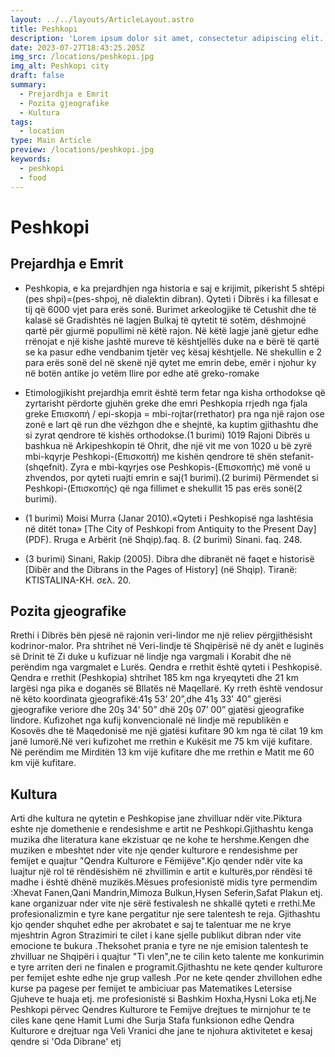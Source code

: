 ```yaml
---
layout: ../../layouts/ArticleLayout.astro
title: Peshkopi
description: 'Lorem ipsum dolor sit amet, consectetur adipiscing elit. Cras sit amet lorem id dui malesuada pretium. '
date: 2023-07-27T18:43:25.205Z
img_src: /locations/peshkopi.jpg
img_alt: Peshkopi city
draft: false
summary:
  - Prejardhja e Emrit
  - Pozita gjeografike
  - Kultura
tags:
  - location
type: Main Article
preview: /locations/peshkopi.jpg
keywords:
  - peshkopi
  - food
---
```


# Peshkopi

## Prejardhja e Emrit

- Peshkopia, e ka prejardhjen nga historia e saj e krijimit, pikerisht 5 shtëpi (pes shpi)=(pes-shpoj, në dialektin dibran). Qyteti i Dibrës i ka fillesat e tij që 6000 vjet para erës sonë. Burimet arkeologjike të Cetushit dhe të kalasë së Gradishtës në lagjen Bulkaj të qytetit të sotëm, dëshmojnë qartë për gjurmë popullimi në këtë rajon. Në këtë lagje janë gjetur edhe rrënojat e një kishe jashtë mureve të kështjellës duke na e bërë të qartë se ka pasur edhe vendbanim tjetër veç kësaj kështjelle. Në shekullin e 2 para erës sonë del në skenë një qytet me emrin debe, emër i njohur ky në botën antike jo vetëm Ilire por edhe atë greko-romake

- Etimologjikisht prejardhja emrit është term fetar nga kisha orthodokse që zyrtarisht përdorte gjuhën greke dhe emri Peshkopia rrjedh nga fjala greke Επισκοπή / epi-skopja = mbi-rojtar(rrethator) pra nga një rajon ose zonë e lart që run dhe vëzhgon dhe e shejntë, ka kuptim gjithashtu dhe si zyrat qendrore të kishës orthodokse.(1 burimi) 1019 Rajoni Dibrës u bashkua në Arkipeshkopin të Ohrit, dhe një vit me von 1020 u bë zyrë mbi-kqyrje Peshkopi-(Επισκοπή) me kishën qendrore të shën stefanit-(shqefnit). Zyra e mbi-kqyrjes ose Peshkopis-(Επισκοπής) më vonë u zhvendos, por qyteti ruajti emrin e saj(1 burimi).(2 burimi) Përmendet si Peshkopi-(Επισκοπής) që nga fillimet e shekullit 15 pas erës sonë(2 burimi).

- (1 burimi) Moisi Murra (Janar 2010).«Qyteti i Peshkopisë nga lashtësia në ditët tona» [The City of Peshkopi from Antiquity to the Present Day] (PDF). Rruga e Arbërit (në Shqip).faq. 8.
  (2 burimi) Sinani. faq. 248.
- (3 burimi) Sinani, Rakip (2005). Dibra dhe dibranët në faqet e historisë [Dibër and the Dibrans in the Pages of History] (në Shqip). Tiranë: KTISTALINA-KH. σελ. 20.

## Pozita gjeografike

Rrethi i Dibrës bën pjesë në rajonin veri-lindor me një reliev përgjithësisht kodrinor-malor. Pra shtrihet në Veri-lindje të Shqipërisë në dy anët e luginës së Drinit të Zi duke u kufizuar në lindje nga vargmali i Korabit dhe në perëndim nga vargmalet e Lurës. Qendra e rrethit është qyteti i Peshkopisë. Qendra e rrethit (Peshkopia) shtrihet 185 km nga kryeqyteti dhe 21 km largësi nga pika e doganës së Bllatës në Maqellarë. Ky rreth është vendosur në këto koordinata gjeografikë:41ş 53’ 20”,dhe 41ş 33’ 40” gjerësi gjeografike veriore dhe 20ş 34’ 50” dhë 20ş 07’ 00” gjatësi gjeografike lindore. Kufizohet nga kufij konvencionalë në lindje më republikën e Kosovës dhe të Maqedonisë me një gjatësi kufitare 90 km nga të cilat 19 km janë lumorë.Në veri kufizohet me rrethin e Kukësit me 75 km vijë kufitare. Në perëndim me Mirditën 13 km vijë kufitare dhe me rrethin e Matit me 60 km vijë kufitare.

## Kultura

Arti dhe kultura ne qytetin e Peshkopise jane zhvilluar ndër vite.Piktura eshte nje domethenie e rendesishme e artit ne Peshkopi.Gjithashtu kenga muzika dhe literatura kane ekzistuar qe ne kohe te hershme.Kengen dhe muziken e mbeshtet nder vite nje qender kulturore e rendesishme per femijet e quajtur "Qendra Kulturore e Fëmijëve".Kjo qender ndër vite ka luajtur një rol të rëndësishëm në zhvillimin e artit e kulturës,por rëndësi të madhe i është dhënë muzikës.Mësues profesionistë midis tyre permendim :Xhevat Fanen,Qani Mandrin,Mimoza Bulkun,Hysen Seferin,Safat Plakun etj. kane organizuar nder vite nje sërë festivalesh ne shkallë qyteti e rrethi.Me profesionalizmin e tyre kane pergatitur nje sere talentesh te reja. Gjithashtu kjo qender shquhet edhe per akrobatet e saj te talentuar me ne krye mjeshtrin Agron Strazimiri te cilet i kane sjelle publikut dibran nder vite emocione te bukura .Theksohet prania e tyre ne nje emision talentesh te zhvilluar ne Shqipëri i quajtur "Ti vlen",ne te cilin keto talente me konkurimin e tyre arriten deri ne finalen e programit.Gjithashtu ne kete qender kulturore per femijet eshte edhe nje grup vallesh .Por ne kete qender zhvillohen edhe kurse pa pagese per femijet te ambiciuar pas Matematikes Letersise Gjuheve te huaja etj. me profesionistë si Bashkim Hoxha,Hysni Loka etj.Ne Peshkopi përvec Qendres Kulturore te Femijve drejtues te mirnjohur te te ciles kane qene Hamit Lumi dhe Surja Stafa funksionon edhe Qendra Kulturore e drejtuar nga Veli Vranici dhe jane te njohura aktivitetet e kesaj qendre si 'Oda Dibrane' etj
